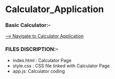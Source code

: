 # Calculator_Application


### Basic Calculator:-  

[--> Navigate to Calculator Application](https://calculator-application-dcd34.web.app/)

### FILES DISCRIPTION:-

* index.html : Calculator Page
* style.css  : CSS file linked with Calculator Page
* app.js: Calculator coding
